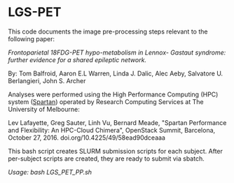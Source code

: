 # LGS-PET

This code documents the image pre-processing steps relevant to the following paper:

_Frontoparietal 18FDG-PET hypo-metabolism in Lennox- Gastaut syndrome: further evidence for a shared epileptic network._

By: Tom Balfroid, Aaron E.L Warren, Linda J. Dalic, Alec Aeby, Salvatore U. Berlangieri, John S. Archer

Analyses were performed using the High Performance Computing (HPC) system ([Spartan](https://dashboard.hpc.unimelb.edu.au)) operated by Research Computing Services at The University of Melbourne:

Lev Lafayette, Greg Sauter, Linh Vu, Bernard Meade, "Spartan Performance and Flexibility: An HPC-Cloud Chimera", OpenStack Summit, Barcelona, October 27, 2016. doi.org/10.4225/49/58ead90dceaaa

This bash script creates SLURM submission scripts for each subject. After per-subject scripts are created, they are ready to submit via sbatch.

_Usage: bash LGS_PET_PP.sh_
